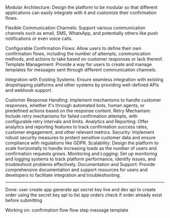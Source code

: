 Modular Architecture: Design the platform to be modular so that different applications can easily integrate with it and customize their confirmation flows.

Flexible Communication Channels: Support various communication channels such as email, SMS, WhatsApp, and potentially others like push notifications or even voice calls.

Configurable Confirmation Flows: Allow users to define their own confirmation flows, including the number of attempts, communication methods, and actions to take based on customer responses or lack thereof.
Template Management: Provide a way for users to create and manage templates for messages sent through different communication channels.

Integration with Existing Systems: Ensure seamless integration with existing dropshipping platforms and other systems by providing well-defined APIs and webhook support.

Customer Response Handling: Implement mechanisms to handle customer responses, whether it's through automated bots, human agents, or predefined actions based on the response content.
Retry Mechanism: Include retry mechanisms for failed confirmation attempts, with configurable retry intervals and limits.
Analytics and Reporting: Offer analytics and reporting features to track confirmation success rates, customer engagement, and other relevant metrics.
Security: Implement robust security measures to protect sensitive customer data and ensure compliance with regulations like GDPR.
Scalability: Design the platform to scale horizontally to handle increasing loads as the number of users and confirmation requests grows.
Monitoring and Logging: Set up monitoring and logging systems to track platform performance, identify issues, and troubleshoot problems effectively.
Documentation and Support: Provide comprehensive documentation and support resources for users and developers to facilitate integration and troubleshooting.


--------
Done:
user create app
generate api secret key live and dev
api to create order using the secret key 
api to list app orders 
check if order already exist before submitting

Working on:
confirmation flow
flow step
message template

